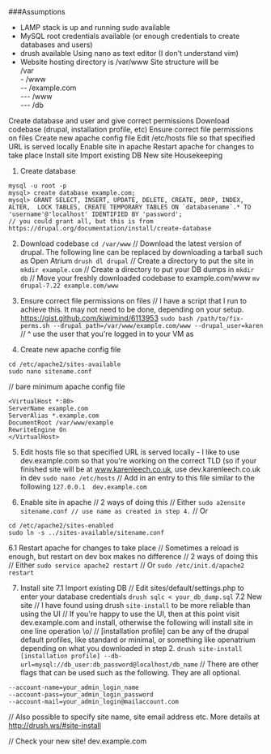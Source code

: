 ###Assumptions
* LAMP stack is up and running
sudo available
* MySQL root credentials available (or enough credentials to create databases and users)
* drush available
Using nano as text editor (I don't understand vim)
* Website hosting directory is /var/www
Site structure will be  
/var  
\- /www  
-- /example.com  
--- /www  
--- /db  


Create database and user and give correct permissions
Download codebase (drupal, installation profile, etc)
Ensure correct file permissions on files
Create new apache config file
Edit /etc/hosts file so that specified URL is served locally
Enable site in apache
Restart apache for changes to take place
Install site
Import existing DB
New site
Housekeeping

1. Create database
```
mysql -u root -p
mysql> create database example.com;
mysql> GRANT SELECT, INSERT, UPDATE, DELETE, CREATE, DROP, INDEX, ALTER,  LOCK TABLES, CREATE TEMPORARY TABLES ON `databasename`.* TO  'username'@'localhost' IDENTIFIED BY 'password'; 
// you could grant all, but this is from https://drupal.org/documentation/install/create-database
```

2. Download codebase
`cd /var/www`
// Download the latest version of drupal. The following line can be replaced by downloading a tarball such as Open Atrium
`drush dl drupal`
// Create a directory to put the site in
`mkdir example.com`
// Create a directory to put your DB dumps in
`mkdir db`
// Move your freshly downloaded codebase to example.com/www
`mv drupal-7.22 example.com/www`

3. Ensure correct file permissions on files
// I have a script that I run to achieve this. It may not need to be done, depending on your setup. https://gist.github.com/kiwimind/6113953
`sudo bash /path/to/fix-perms.sh --drupal_path=/var/www/example.com/www --drupal_user=karen`  
// ^ use the user that you're logged in to your VM as

4. Create new apache config file
```
cd /etc/apache2/sites-available
sudo nano sitename.conf
```
// bare minimum apache config file
```
<VirtualHost *:80>
ServerName example.com
ServerAlias *.example.com
DocumentRoot /var/www/example
RewriteEngine On
</VirtualHost>
```

5. Edit hosts file so that specified URL is served locally - I like to use dev.example.com so that you're working on the correct TLD (so if your finished site will be at www.karenleech.co.uk, use dev.karenleech.co.uk in dev
`sudo nano /etc/hosts`
// Add in an entry to this file similar to the following
`127.0.0.1  dev.example.com`

6. Enable site in apache
// 2 ways of doing this
// Either
`sudo a2ensite sitename.conf // use name as created in step 4.`
// Or
```
cd /etc/apache2/sites-enabled
sudo ln -s ../sites-available/sitename.conf
```

6.1 Restart apache for changes to take place
// Sometimes a reload is enough, but restart on dev box makes no difference
// 2 ways of doing this
// Either
`sudo service apache2 restart`
// Or
`sudo /etc/init.d/apache2 restart`

7. Install site
7.1 Import existing DB
// Edit sites/default/settings.php to enter your database credentials
`drush sqlc < your_db_dump.sql`
7.2 New site
// I have found using drush `site-install` to be more reliable than using the UI
// If you're happy to use the UI, then at this point visit dev.example.com and install, otherwise the following will install site in one line operation \o/
// [installation profile] can be any of the drupal default profiles, like standard or minimal, or something like openatrium depending on what you downloaded in step 2.
`drush site-install [installation profile] --db-url=mysql://db_user:db_password@localhost/db_name`
// There are other flags that can be used such as the following. They are all optional.
```
--account-name=your_admin_login_name
--account-pass=your_admin_login_password
--account-mail=your_admin_login@mailaccount.com
```
// Also possible to specify site name, site email address etc. More details at http://drush.ws/#site-install

// Check your new site! dev.example.com
